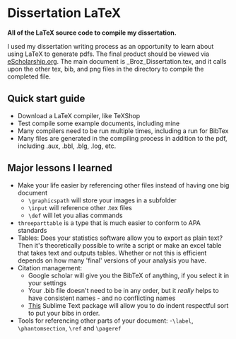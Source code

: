 # Dissertation LaTeX

**All of the LaTeX source code to compile my dissertation.**

I used my dissertation writing process as an opportunity to learn about using LaTeX to generate pdfs. The final product should be viewed via [eScholarship.org](https://escholarship.org/uc/item/2kk8z7sx). The main document is _Broz_Dissertation.tex, and it calls upon the other tex, bib, and png files in the directory to compile the completed file.

## Quick start guide

- Download a LaTeX compiler, like TeXShop
- Test compile some example documents, including mine 
- Many compilers need to be run multiple times, including a run for BibTex
- Many files are generated in the compiling process in addition to the pdf, including .aux, .bbl, .blg, .log, etc.

## Major lessons I learned

- Make your life easier by referencing other files instead of having one big document
	- `\graphicspath` will store your images in a subfolder
	- `\input` will reference other .tex files
	- `\def` will let you alias commands
- `threeparttable` is a type that is much easier to conform to APA standards
- Tables: Does your statistics software allow you to export as plain text? Then it's theoretically possible to write a script or make an excel table that takes text and outputs tables. Whether or not this is efficient depends on how many 'final' versions of your analysis you have.
- Citation management:
	- Google scholar will give you the BibTeX of anything, if you select it in your settings
	- Your .bib file doesn't need to be in any order, but it *really* helps to have consistent names - and no conflicting names
	- [This](https://packagecontrol.io/packages/Indent%20Respectful%20Sort) Sublime Text package will allow you to do indent respectful sort to put your bibs in order.
- Tools for referencing other parts of your document: 
	-`\label`, `\phantomsection`, `\ref` and `\pageref`
